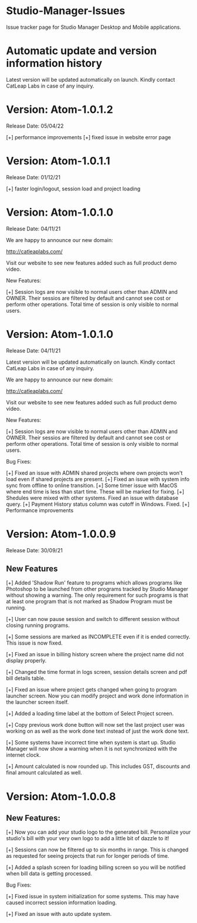 # Studio-Manager-Issues
Issue tracker page for Studio Manager Desktop and Mobile applications.

# Automatic update and version information history

Latest version will be updated automatically on launch. Kindly contact CatLeap Labs in case of any inquiry.


# Version: Atom-1.0.1.2

Release Date: 05/04/22

[+] performance improvements
[+] fixed issue in website error page


# Version: Atom-1.0.1.1

Release Date: 01/12/21

[+] faster login/logout, session load and project loading


# Version: Atom-1.0.1.0

Release Date: 04/11/21

We are happy to announce our new domain:

http://catleaplabs.com/

Visit our website to see new features added such as full product demo video.

New Features:

[+] Session logs are now visible to normal users other than ADMIN and OWNER. Their sessios are filtered by default and cannot see cost or perform other operations. Total time of session is only visible to normal users.


# Version: Atom-1.0.1.0

Release Date: 04/11/21

Latest version will be updated automatically on launch. Kindly contact CatLeap Labs in case of any inquiry.

We are happy to announce our new domain:

http://catleaplabs.com/

Visit our website to see new features added such as full product demo video.

New Features:

[+] Session logs are now visible to normal users other than ADMIN and OWNER. Their sessios are filtered by default and cannot see cost or perform other operations. Total time of session is only visible to normal users.

Bug Fixes:

[+] Fixed an issue with ADMIN shared projects where own projects won't load even if shared projects are present.
[+] Fixed an issue with system info sync from offline to online transition.
[+] Some timer issue with MacOS where end time is less than start time. These will be marked for fixing.
[+] Shedules were mixed with other systems. Fixed an issue with database query.
[+] Payment History status column was cutoff in Windows. Fixed.
[+] Performance improvements


# Version: Atom-1.0.0.9

Release Date: 30/09/21

New Features
------------

[+] Added 'Shadow Run' feature to programs which allows programs like Photoshop to be launched from other programs tracked by Studio Manager without showing a warning. The only requirement for such programs is that at least one program that is not marked as Shadow Program must be running.

[+] User can now pause session and switch to different session without closing running programs.

[+] Some sessions are marked as INCOMPLETE even if it is ended correctly. This issue is now fixed.

[+] Fixed an issue in billing history screen where the project name did not display properly.

[+] Changed the time format in logs screen, session details screen and pdf bill details table.

[+] Fixed an issue where project gets changed when going to program launcher screen. Now you can modify project and work done information in the launcher screen itself.

[+] Added a loading time label at the bottom of Select Project screen.

[+] Copy previous work done button will now set the last project user was working on as well as the work done text instead of just the work done text.

[+] Some systems have incorrect time when system is start up. Studio Manager will now show a warning when it is not synchronized with the internet clock.

[+] Amount calculated is now rounded up. This includes GST, discounts and final amount calculated as well.


# Version: Atom-1.0.0.8

New Features:
------------

[+] Now you can add your studio logo to the generated bill. Personalize your studio's bill with your very own logo to add a little bit of dazzle to it!

[+] Sessions can now be filtered up to six months in range. This is changed as requested for seeing projects that run for longer periods of time.

[+] Added a splash screen for loading billing screen so you will be notified when bill data is getting processed.

Bug Fixes:

[+] Fixed issue in system initialization for some systems. This may have caused incorrect session information loading.

[+] Fixed an issue with auto update system.
